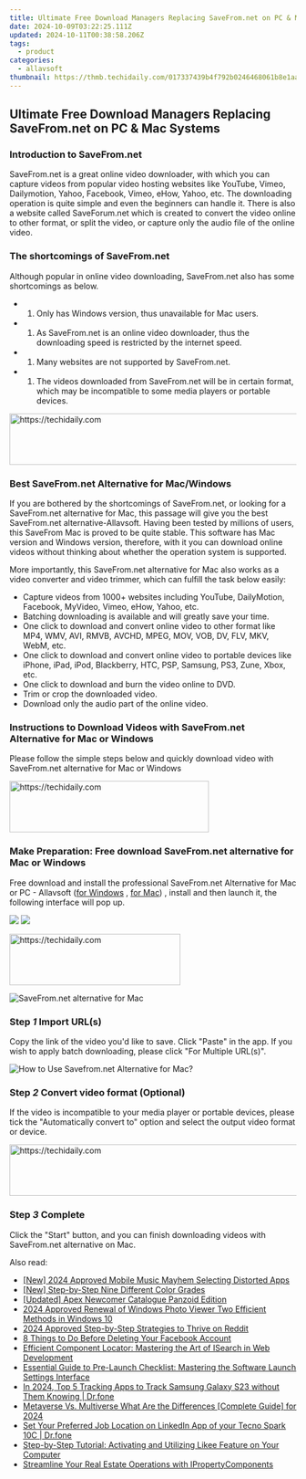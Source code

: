 ```yaml
---
title: Ultimate Free Download Managers Replacing SaveFrom.net on PC & Mac Systems
date: 2024-10-09T03:22:25.111Z
updated: 2024-10-11T00:38:58.206Z
tags:
  - product
categories:
  - allavsoft
thumbnail: https://thmb.techidaily.com/017337439b4f792b0246468061b8e1aa8f8f36d01cdf2619fb3c06685fc0972f.jpg
---
```


## Ultimate Free Download Managers Replacing SaveFrom.net on PC & Mac Systems

### Introduction to SaveFrom.net

SaveFrom.net is a great online video downloader, with which you can capture videos from popular video hosting websites like YouTube, Vimeo, Dailymotion, Yahoo, Facebook, Vimeo, eHow, Yahoo, etc. The downloading operation is quite simple and even the beginners can handle it. There is also a website called SaveForum.net which is created to convert the video online to other format, or split the video, or capture only the audio file of the online video.

### The shortcomings of SaveFrom.net

Although popular in online video downloading, SaveFrom.net also has some shortcomings as below.

* 1. Only has Windows version, thus unavailable for Mac users.
* 1. As SaveFrom.net is an online video downloader, thus the downloading speed is restricted by the internet speed.
* 1. Many websites are not supported by SaveFrom.net.
* 1. The videos downloaded from SaveFrom.net will be in certain format, which may be incompatible to some media players or portable devices.

<!-- affiliate ads begin -->
<a href="https://laganoo.pxf.io/c/5597632/1657399/16446" target="_top" id="1657399">
  <img src="//a.impactradius-go.com/display-ad/16446-1657399" border="0" alt="https://techidaily.com" width="728" height="90"/>
</a>
<img height="0" width="0" src="https://laganoo.pxf.io/i/5597632/1657399/16446" style="position:absolute;visibility:hidden;" border="0" />
<!-- affiliate ads end -->

### Best SaveFrom.net Alternative for Mac/Windows

If you are bothered by the shortcomings of SaveFrom.net, or looking for a SaveFrom.net alternative for Mac, this passage will give you the best SaveFrom.net alternative-Allavsoft. Having been tested by millions of users, this SaveFrom Mac is proved to be quite stable. This software has Mac version and Windows version, therefore, with it you can download online videos without thinking about whether the operation system is supported.

More importantly, this SaveFrom.net alternative for Mac also works as a video converter and video trimmer, which can fulfill the task below easily:

* Capture videos from 1000+ websites including YouTube, DailyMotion, Facebook, MyVideo, Vimeo, eHow, Yahoo, etc.
* Batching downloading is available and will greatly save your time.
* One click to download and convert online video to other format like MP4, WMV, AVI, RMVB, AVCHD, MPEG, MOV, VOB, DV, FLV, MKV, WebM, etc.
* One click to download and convert online video to portable devices like iPhone, iPad, iPod, Blackberry, HTC, PSP, Samsung, PS3, Zune, Xbox, etc.
* One click to download and burn the video online to DVD.
* Trim or crop the downloaded video.
* Download only the audio part of the online video.

### Instructions to Download Videos with SaveFrom.net Alternative for Mac or Windows

Please follow the simple steps below and quickly download video with SaveFrom.net alternative for Mac or Windows

<!-- affiliate ads begin -->
<a href="https://unicoeye.pxf.io/c/5597632/2148771/18498" target="_top" id="2148771">
  <img src="//a.impactradius-go.com/display-ad/18498-2148771" border="0" alt="https://techidaily.com" width="350" height="90"/>
</a>
<img height="0" width="0" src="https://unicoeye.pxf.io/i/5597632/2148771/18498" style="position:absolute;visibility:hidden;" border="0" />
<!-- affiliate ads end -->

### Make Preparation: Free download SaveFrom.net alternative for Mac or Windows

Free download and install the professional SaveFrom.net Alternative for Mac or PC - Allavsoft ([for Windows](https://tools.techidaily.com/allavsoft/products/) , [for Mac](https://tools.techidaily.com/allavsoft/products/)) , install and then launch it, the following interface will pop up.

[![](https://www.allavsoft.com/how-to/../images/how-to/free-download-win.jpg)](https://tools.techidaily.com/allavsoft/products/) [![](https://www.allavsoft.com/how-to/../images/how-to/free-download-mac.jpg)](https://tools.techidaily.com/allavsoft/products/)

<!-- affiliate ads begin -->
<a href="https://aligracehair.sjv.io/c/5597632/1997630/19272" target="_top" id="1997630">
  <img src="//a.impactradius-go.com/display-ad/19272-1997630" border="0" alt="https://techidaily.com" width="300" height="90"/>
</a>
<img height="0" width="0" src="https://aligracehair.sjv.io/i/5597632/1997630/19272" style="position:absolute;visibility:hidden;" border="0" />
<!-- affiliate ads end -->

![SaveFrom.net alternative for Mac](https://www.allavsoft.com/how-to/../images/allavsoft-mac/screen-shot-600.jpg)

### Step _1_ Import URL(s)

Copy the link of the video you'd like to save. Click "Paste" in the app. If you wish to apply batch downloading, please click "For Multiple URL(s)".

![How to Use Savefrom.net Alternative for Mac?](https://www.allavsoft.com/how-to/../images/how-to/savefrom-net-alternative-for-mac-windows/how-to-use-savefrom-net-alternative.jpg)

### Step _2_ Convert video format (Optional)

If the video is incompatible to your media player or portable devices, please tick the "Automatically convert to" option and select the output video format or device.

<!-- affiliate ads begin -->
<a href="https://appsumo.8odi.net/c/5597632/2082539/7443" target="_top" id="2082539">
  <img src="//a.impactradius-go.com/display-ad/7443-2082539" border="0" alt="https://techidaily.com" width="728" height="90"/>
</a>
<img height="0" width="0" src="https://appsumo.8odi.net/i/5597632/2082539/7443" style="position:absolute;visibility:hidden;" border="0" />
<!-- affiliate ads end -->

### Step _3_ Complete

Click the "Start" button, and you can finish downloading videos with SaveFrom.net alternative on Mac.

<ins class="adsbygoogle"
     style="display:block"
     data-ad-format="autorelaxed"
     data-ad-client="ca-pub-7571918770474297"
     data-ad-slot="1223367746"></ins>

<ins class="adsbygoogle"
     style="display:block"
     data-ad-client="ca-pub-7571918770474297"
     data-ad-slot="8358498916"
     data-ad-format="auto"
     data-full-width-responsive="true"></ins>

<span class="atpl-alsoreadstyle">Also read:</span>
<div><ul>
<li><a href="https://youtube-web.techidaily.com/024-approved-mobile-music-mayhem-selecting-distorted-apps/"><u>[New] 2024 Approved Mobile Music Mayhem Selecting Distorted Apps</u></a></li>
<li><a href="https://extra-guidance.techidaily.com/new-step-by-step-nine-different-color-grades/"><u>[New] Step-by-Step Nine Different Color Grades</u></a></li>
<li><a href="https://extra-lessons.techidaily.com/updated-apex-newcomer-catalogue-panzoid-edition/"><u>[Updated] Apex Newcomer Catalogue Panzoid Edition</u></a></li>
<li><a href="https://extra-skills.techidaily.com/2024-approved-renewal-of-windows-photo-viewer-two-efficient-methods-in-windows-10/"><u>2024 Approved Renewal of Windows Photo Viewer Two Efficient Methods in Windows 10</u></a></li>
<li><a href="https://fox-cloud.techidaily.com/2024-approved-step-by-step-strategies-to-thrive-on-reddit/"><u>2024 Approved Step-by-Step Strategies to Thrive on Reddit</u></a></li>
<li><a href="https://facebook.techidaily.com/8-things-to-do-before-deleting-your-facebook-account/"><u>8 Things to Do Before Deleting Your Facebook Account</u></a></li>
<li><a href="https://fox-ssl.techidaily.com/efficient-component-locator-mastering-the-art-of-isearch-in-web-development/"><u>Efficient Component Locator: Mastering the Art of ISearch in Web Development</u></a></li>
<li><a href="https://fox-ssl.techidaily.com/essential-guide-to-pre-launch-checklist-mastering-the-software-launch-settings-interface/"><u>Essential Guide to Pre-Launch Checklist: Mastering the Software Launch Settings Interface</u></a></li>
<li><a href="https://android-location-track.techidaily.com/in-2024-top-5-tracking-apps-to-track-samsung-galaxy-s23-without-them-knowing-drfone-by-drfone-virtual-android/"><u>In 2024, Top 5 Tracking Apps to Track Samsung Galaxy S23 without Them Knowing | Dr.fone</u></a></li>
<li><a href="https://extra-support.techidaily.com/metaverse-vs-multiverse-what-are-the-differences-complete-guide-for-2024/"><u>Metaverse Vs. Multiverse What Are the Differences [Complete Guide] for 2024</u></a></li>
<li><a href="https://location-social.techidaily.com/set-your-preferred-job-location-on-linkedin-app-of-your-tecno-spark-10c-drfone-by-drfone-virtual-android/"><u>Set Your Preferred Job Location on LinkedIn App of your Tecno Spark 10C | Dr.fone</u></a></li>
<li><a href="https://fox-ssl.techidaily.com/step-by-step-tutorial-activating-and-utilizing-likee-feature-on-your-computer/"><u>Step-by-Step Tutorial: Activating and Utilizing Likee Feature on Your Computer</u></a></li>
<li><a href="https://fox-ssl.techidaily.com/streamline-your-real-estate-operations-with-ipropertycomponents/"><u>Streamline Your Real Estate Operations with IPropertyComponents</u></a></li>
</ul></div>

